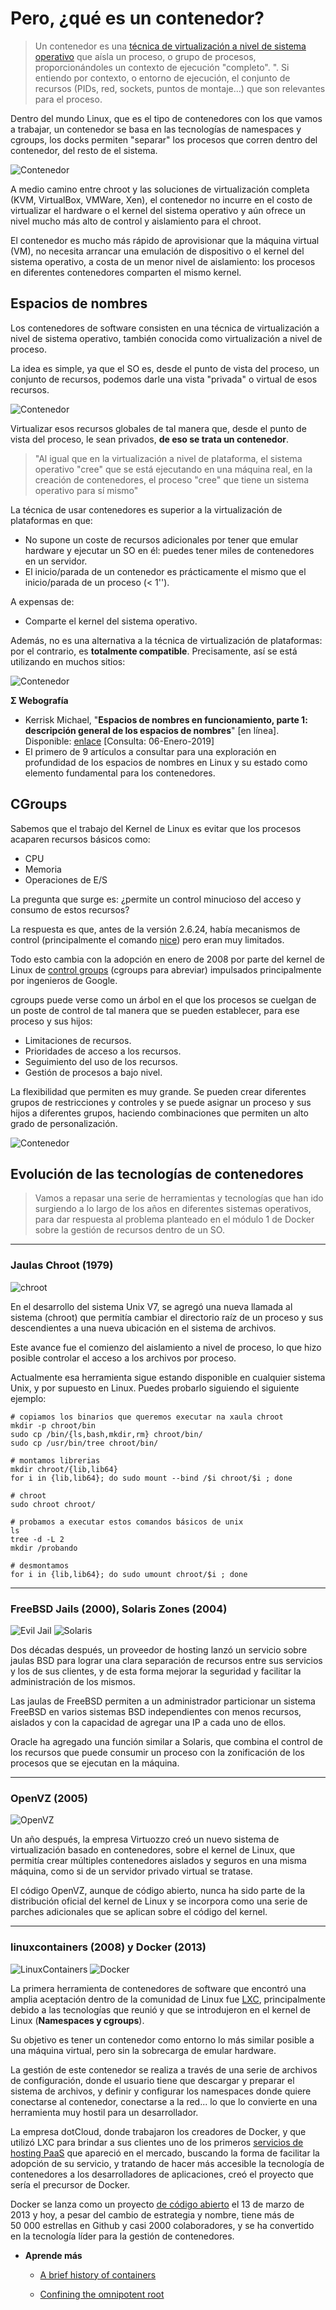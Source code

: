 # Pero, ¿qué es un contenedor?

> Un contenedor es una [técnica de virtualización a nivel de sistema operativo](https://es.wikipedia.org/wiki/Virtualizaci%C3%B3n_a_nivel_de_sistema_operativo) que aísla un proceso, o grupo de procesos, proporcionándoles un contexto de ejecución "completo". ". Si entiendo por contexto, o entorno de ejecución, el conjunto de recursos (PIDs, red, sockets, puntos de montaje...) que son relevantes para el proceso.

Dentro del mundo Linux, que es el tipo de contenedores con los que vamos a trabajar, un contenedor se basa en las tecnologías de namespaces y cgroups, los docks permiten "separar" los procesos que corren dentro del contenedor, del resto de el sistema.

![Contenedor](../../_media/01/contedor.png)

A medio camino entre chroot y las soluciones de virtualización completa (KVM, VirtualBox, VMWare, Xen), el contenedor no incurre en el costo de virtualizar el hardware o el kernel del sistema operativo y aún ofrece un nivel mucho más alto de control y aislamiento para el chroot.

El contenedor es mucho más rápido de aprovisionar que la máquina virtual (VM), no necesita arrancar una emulación de dispositivo o el kernel del sistema operativo, a costa de un menor nivel de aislamiento: los procesos en diferentes contenedores comparten el mismo kernel.
## Espacios de nombres

Los contenedores de software consisten en una técnica de virtualización a nivel de sistema operativo, también conocida como virtualización a nivel de proceso.

La idea es simple, ya que el SO es, desde el punto de vista del proceso, un conjunto de recursos, podemos darle una vista "privada" o virtual de esos recursos.

![Contenedor](../../_media/01/contedor1.png)

Virtualizar esos recursos globales de tal manera que, desde el punto de vista del proceso, le sean privados, **de eso se trata un contenedor**.

> "Al igual que en la virtualización a nivel de plataforma, el sistema operativo "cree" que se está ejecutando en una máquina real, en la creación de contenedores, el proceso "cree" que tiene un sistema operativo para sí mismo"

La técnica de usar contenedores es superior a la virtualización de plataformas en que:

- No supone un coste de recursos adicionales por tener que emular hardware y ejecutar un SO en él: puedes tener miles de contenedores en un servidor.
- El inicio/parada de un contenedor es prácticamente el mismo que el inicio/parada de un proceso (< 1'').

A expensas de:

- Comparte el kernel del sistema operativo.

Además, no es una alternativa a la técnica de virtualización de plataformas: por el contrario, es **totalmente compatible**. Precisamente, así se está utilizando en muchos sitios:

![Contenedor](../../_media/01/contedor2.png)

**Σ Webografía**
- Kerrisk Michael, "**Espacios de nombres en funcionamiento, parte 1: descripción general de los espacios de nombres**" [en línea]. Disponible: [enlace](https://lwn.net/Articles/531114/) [Consulta: 06-Enero-2019]
 - El primero de 9 artículos a consultar para una exploración en profundidad de los espacios de nombres en Linux y su estado como elemento fundamental para los contenedores.
 ## CGroups

Sabemos que el trabajo del Kernel de Linux es evitar que los procesos acaparen recursos básicos como:

- CPU
- Memoria
- Operaciones de E/S

La pregunta que surge es: ¿permite un control minucioso del acceso y consumo de estos recursos?

La respuesta es que, antes de la versión 2.6.24, había mecanismos de control (principalmente el comando [nice](https://linux.die.net/man/1/nice)) pero eran muy limitados.

Todo esto cambia con la adopción en enero de 2008 por parte del kernel de Linux de [control groups](https://wiki.archlinux.org/index.php/cgroups) (cgroups para abreviar) impulsados ​​principalmente por ingenieros de Google.

cgroups puede verse como un árbol en el que los procesos se cuelgan de un poste de control de tal manera que se pueden establecer, para ese proceso y sus hijos:

- Limitaciones de recursos.
- Prioridades de acceso a los recursos.
- Seguimiento del uso de los recursos.
- Gestión de procesos a bajo nivel.

La flexibilidad que permiten es muy grande. Se pueden crear diferentes grupos de restricciones y controles y se puede asignar un proceso y sus hijos a diferentes grupos, haciendo combinaciones que permiten un alto grado de personalización.

![Contenedor](../../_media/01/contedor3.png)
## Evolución de las tecnologías de contenedores

> Vamos a repasar una serie de herramientas y tecnologías que han ido surgiendo a lo largo de los años en diferentes sistemas operativos, para dar respuesta al problema planteado en el módulo 1 de Docker sobre la gestión de recursos dentro de un SO.

---
### **Jaulas Chroot (1979)**

![chroot](../../_media/01/chroot.png)

En el desarrollo del sistema Unix V7, se agregó una nueva llamada al sistema (chroot) que permitía cambiar el directorio raíz de un proceso y sus descendientes a una nueva ubicación en el sistema de archivos.

Este avance fue el comienzo del aislamiento a nivel de proceso, lo que hizo posible controlar el acceso a los archivos por proceso.

Actualmente esa herramienta sigue estando disponible en cualquier sistema Unix, y por supuesto en Linux. Puedes probarlo siguiendo el siguiente ejemplo:

```shell
# copiamos los binarios que queremos executar na xaula chroot
mkdir -p chroot/bin
sudo cp /bin/{ls,bash,mkdir,rm} chroot/bin/
sudo cp /usr/bin/tree chroot/bin/
```

```shell
# montamos librerias
mkdir chroot/{lib,lib64}
for i in {lib,lib64}; do sudo mount --bind /$i chroot/$i ; done
```

```shell
# chroot
sudo chroot chroot/
```

```shell
# probamos a executar estos comandos básicos de unix
ls
tree -d -L 2
mkdir /probando
```

```shell
# desmontamos
for i in {lib,lib64}; do sudo umount chroot/$i ; done
```

---

### **FreeBSD Jails (2000), Solaris Zones (2004)**

![Evil Jail](../../_media/01/evil_jail.png)
![Solaris](../../_media/01/solaris.png)

Dos décadas después, un proveedor de hosting lanzó un servicio sobre jaulas BSD para lograr una clara separación de recursos entre sus servicios y los de sus clientes, y de esta forma mejorar la seguridad y facilitar la administración de los mismos.

Las jaulas de FreeBSD permiten a un administrador particionar un sistema FreeBSD en varios sistemas BSD independientes con menos recursos, aislados y con la capacidad de agregar una IP a cada uno de ellos.

Oracle ha agregado una función similar a Solaris, que combina el control de los recursos que puede consumir un proceso con la zonificación de los procesos que se ejecutan en la máquina.

---

### **OpenVZ (2005)**

![OpenVZ](../../_media/01/opevz.png)

Un año después, la empresa Virtuozzo creó un nuevo sistema de virtualización basado en contenedores, sobre el kernel de Linux, que permitía crear múltiples contenedores aislados y seguros en una misma máquina, como si de un servidor privado virtual se tratase.

El código OpenVZ, aunque de código abierto, nunca ha sido parte de la distribución oficial del kernel de Linux y se incorpora como una serie de parches adicionales que se aplican sobre el código del kernel.

---

### **linuxcontainers (2008) y Docker (2013)**

![LinuxContainers](../../_media/01/linuxcontainers.png)
![Docker](../../_media/01/docker_logo.png)

La primera herramienta de contenedores de software que encontró una amplia aceptación dentro de la comunidad de Linux fue [LXC](https://linuxcontainers.org/), principalmente debido a las tecnologías que reunió y que se introdujeron en el kernel de Linux (**Namespaces y cgroups**).

Su objetivo es tener un contenedor como entorno lo más similar posible a una máquina virtual, pero sin la sobrecarga de emular hardware.

La gestión de este contenedor se realiza a través de una serie de archivos de configuración, donde el usuario tiene que descargar y preparar el sistema de archivos, y definir y configurar los namespaces donde quiere conectarse al contenedor, conectarse a la red... lo que lo convierte en una herramienta muy hostil para un desarrollador.

La empresa dotCloud, donde trabajaron los creadores de Docker, y que utilizó LXC para brindar a sus clientes uno de los primeros [servicios de hosting PaaS](https://azure.microsoft.com/es-es/overview/what-is-paas/) que apareció en el mercado, buscando la forma de facilitar la adopción de su servicio, y tratando de hacer más accesible la tecnología de contenedores a los desarrolladores de aplicaciones, creó el proyecto que sería el precursor de Docker.

Docker se lanza como un proyecto [de código abierto](https://github.com/moby/moby) el 13 de marzo de 2013 y hoy, a pesar del cambio de estrategia y nombre, tiene más de 50 000 estrellas en Github y casi 2000 colaboradores, y se ha convertido en la tecnología líder para la gestión de contenedores.

* **Aprende más**

   - [A brief history of containers](https://blog.aquasec.com/a-brief-history-of-containers-from-1970s-chroot-to-docker-2016)

   - [Confining the omnipotent root](http://phk.freebsd.dk/pubs/sane2000-jail.pdf)
